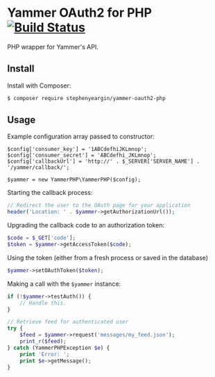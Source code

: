 # Yammer OAuth2 for PHP [![Build Status](https://travis-ci.org/stephenyeargin/yammer-oauth2-php.svg)](https://travis-ci.org/stephenyeargin/yammer-oauth2-php)

PHP wrapper for Yammer's API.

## Install

Install with Composer:

```bash
$ composer require stephenyeargin/yammer-oauth2-php
```

## Usage

Example configuration array passed to constructor:

```
$config['consumer_key'] = '1ABCdefhiJKLmnop';
$config['consumer_secret'] = 'ABCdefhi_JKLmnop';
$config['callbackUrl'] = 'http://' . $_SERVER['SERVER_NAME'] . '/yammer/callback/';

$yammer = new YammerPHP\YammerPHP($config);
```

Starting the callback process:

```php
// Redirect the user to the OAuth page for your application
header('Location: ' . $yammer->getAuthorizationUrl());
```

Upgrading the callback code to an authorization token:

```php
$code = $_GET['code'];
$token = $yammer->getAccessToken($code);
```

Using the token (either from a fresh process or saved in the database)

```php
$yammer->setOAuthToken($token);
```

Making a call with the `$yammer` instance:

```php
if (!$yammer->testAuth()) {
    // Handle this.
}

// Retrieve feed for authenticated user
try {
    $feed = $yammer->request('messages/my_feed.json');
    print_r($feed);
} catch (YammerPHPException $e) {
    print 'Error: ';
    print $e->getMessage();
}
```
